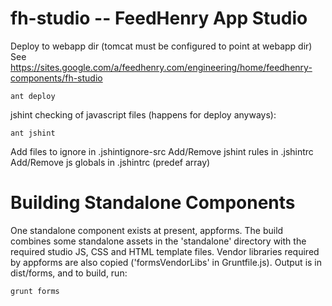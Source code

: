 fh-studio -- FeedHenry App Studio
=================================

Deploy to webapp dir (tomcat must be configured to point at webapp dir)
See https://sites.google.com/a/feedhenry.com/engineering/home/feedhenry-components/fh-studio

    ant deploy


jshint checking of javascript files (happens for deploy anyways):

    ant jshint

Add files to ignore in .jshintignore-src
Add/Remove jshint rules in .jshintrc
Add/Remove js globals in .jshintrc (predef array)

# Building Standalone Components
One standalone component exists at present, appforms. The build combines some standalone assets in the 'standalone' directory with the required studio JS, CSS and HTML template files. Vendor libraries required by appforms are also copied ('formsVendorLibs' in Gruntfile.js).
Output is in dist/forms, and to build, run:

    grunt forms